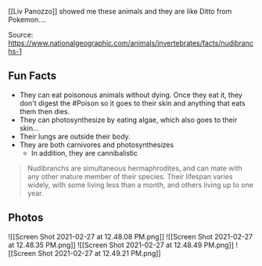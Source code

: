 [[Liv Panozzo]] showed me these animals and they are like Ditto from Pokemon....

Source: https://www.nationalgeographic.com/animals/invertebrates/facts/nudibranchs-1

## Fun Facts
- They can eat poisonous animals without dying. Once they eat it, they don't digest the #Poison so it goes to their skin and anything that eats them then dies. 
- They can photosynthesize by eating algae, which also goes to their skin...
- Their lungs are outside their body. 
- They are both carnivores and photosynthesizes
	- In addition, they are cannibalistic
> Nudibranchs are simultaneous hermaphrodites, and can mate with any other mature member of their species. Their lifespan varies widely, with some living less than a month, and others living up to one year.


## Photos

![[Screen Shot 2021-02-27 at 12.48.08 PM.png]]
![[Screen Shot 2021-02-27 at 12.48.35 PM.png]]
![[Screen Shot 2021-02-27 at 12.48.49 PM.png]]
![[Screen Shot 2021-02-27 at 12.49.21 PM.png]]